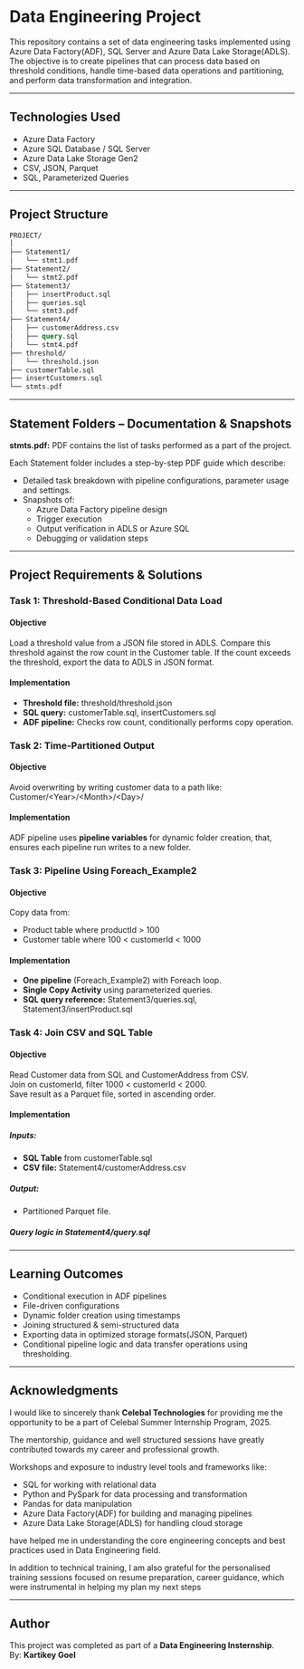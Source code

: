 # Data Engineering Project

This repository contains a set of data engineering tasks implemented using Azure Data Factory(ADF), SQL Server and Azure Data Lake Storage(ADLS). The objective is to create pipelines that can process data based on threshold conditions, handle time-based data operations and partitioning, and perform data transformation and integration.

---

## Technologies Used

- Azure Data Factory
- Azure SQL Database / SQL Server
- Azure Data Lake Storage Gen2
- CSV, JSON, Parquet
- SQL, Parameterized Queries

---

## Project Structure

```graphql
PROJECT/
│
├── Statement1/
│   └── stmt1.pdf
├── Statement2/
│   └── stmt2.pdf
├── Statement3/
│   ├── insertProduct.sql
│   ├── queries.sql
│   └── stmt3.pdf
├── Statement4/
│   ├── customerAddress.csv
│   ├── query.sql
│   └── stmt4.pdf
├── threshold/
│   └── threshold.json
├── customerTable.sql
├── insertCustomers.sql
└── stmts.pdf
```

---

## Statement Folders – Documentation & Snapshots

__stmts.pdf:__ PDF contains the list of tasks performed as a part of the project.

Each Statement folder includes a step-by-step PDF guide which describe:
- Detailed task breakdown with pipeline configurations, parameter usage and settings.
- Snapshots of:
    - Azure Data Factory pipeline design
    - Trigger execution
    - Output verification in ADLS or Azure SQL
    - Debugging or validation steps

---

## Project Requirements & Solutions

### Task 1: Threshold-Based Conditional Data Load

#### __Objective__
Load a threshold value from a JSON file stored in ADLS.
Compare this threshold against the row count in the Customer table.
If the count exceeds the threshold, export the data to ADLS in JSON format.

#### __Implementation__
- __Threshold file:__ threshold/threshold.json
- __SQL query:__ customerTable.sql, insertCustomers.sql
- __ADF pipeline:__ Checks row count, conditionally performs copy operation.

### Task 2: Time-Partitioned Output

#### __Objective__
Avoid overwriting by writing customer data to a path like:
Customer/\<Year>/\<Month>/\<Day>/

#### __Implementation__
ADF pipeline uses __pipeline variables__ for dynamic folder creation, that, ensures each pipeline run writes to a new folder.

### Task 3: Pipeline Using Foreach_Example2

#### __Objective__
Copy data from:
- Product table where productId > 100
- Customer table where 100 < customerId < 1000

#### __Implementation__
- __One pipeline__ (Foreach_Example2) with Foreach loop.
- __Single Copy Activity__ using parameterized queries.
- __SQL query reference:__ Statement3/queries.sql, Statement3/insertProduct.sql

### Task 4: Join CSV and SQL Table

#### __Objective__
Read Customer data from SQL and CustomerAddress from CSV. <br>
Join on customerId, filter 1000 < customerId < 2000. <br>
Save result as a Parquet file, sorted in ascending order.

#### __Implementation__
##### Inputs:
- __SQL Table__ from customerTable.sql
- __CSV file:__ Statement4/customerAddress.csv
##### Output:
- Partitioned Parquet file.
##### Query logic in Statement4/query.sql

---

## Learning Outcomes
- Conditional execution in ADF pipelines
- File-driven configurations
- Dynamic folder creation using timestamps
- Joining structured & semi-structured data
- Exporting data in optimized storage formats(JSON, Parquet)
- Conditional pipeline logic and data transfer operations using thresholding.

---

## Acknowledgments
I would like to sincerely thank __Celebal Technologies__ for providing me the opportunity to be a part of Celebal Summer Internship Program, 2025.

The mentorship, guidance and well structured sessions have greatly contributed towards my career and professional growth.

Workshops and exposure to industry level tools and frameworks like:
- SQL for working with relational data
- Python and PySpark for data processing and transformation
- Pandas for data manipulation
- Azure Data Factory(ADF) for building and managing pipelines
- Azure Data Lake Storage(ADLS) for handling cloud storage

have helped me in understanding the core engineering concepts and best practices used in Data Engineering field.

In addition to technical training, I am also grateful for the personalised training sessions focused on resume preparation, career guidance, which were instrumental in helping my plan my next steps

---

## Author
This project was completed as part of a __Data Engineering Insternship__. <br>
By: __Kartikey Goel__
